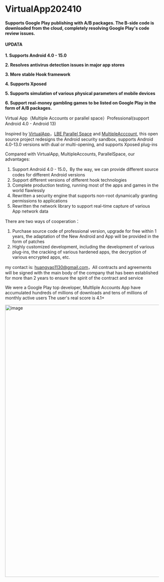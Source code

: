 # VirtualApp202410

#### Supports Google Play publishing with A/B packages. The B-side code is downloaded from the cloud, completely resolving Google Play's code review issues.

#### UPDATA
**1. Supports Android 4.0 - 15.0**

**2. Resolves antivirus detection issues in major app stores**

**3. More stable Hook framework**

**4. Supports Xposed**

**5. Supports simulation of various physical parameters of mobile devices**

**6. Support real-money gambling games to be listed on Google Play in the form of A/B packages.**


Virtual App（Multiple Accounts or parallel space）Professional(support Android 4.0 - Android 13)

Inspired by [VirtualApp](https://github.com/asLody/VirtualApp)，[LBE Parallel Space](https://play.google.com/store/apps/details?id=com.lbe.parallel.intl) and [MultipleAcccount](https://play.google.com/store/apps/details?id=com.excelliance.multiaccounts), this open source project redesigns the Android security sandbox, supports Android 4.0-13.0 versions with dual or multi-opening, and supports Xposed plug-ins

Compared with VirtualApp, MultipleAccounts, ParallelSpace, our advantages:
1. Support Android 4.0 - 15.0，By the way, we can provide different source codes for different Android versions
2. Support different versions of different hook technologies
3. Complete production testing, running most of the apps and games in the world flawlessly
4. Rewritten a security engine that supports non-root dynamically granting permissions to applications
5. Rewritten the network library to support real-time capture of various App network data

There are two ways of cooperation：
1. Purchase source code of  professional version, upgrade for free within 1 years, the adaptation of the New Android and App will be provided in the form of patches
2. Highly customized development, including the development of various plug-ins, the cracking of various hardened apps, the decryption of various encrypted apps, etc.

my contact is: huangyao1130@gmail.com，All contracts and agreements will be signed with the main body of the company that has been established for more than 2 years to ensure the spirit of the contract and service

We were a Google Play top developer, Multliple Accounts App have accumulated hundreds of millions of downloads and tens of millions of monthly active users
The user's real score is 4.1+

<img width="889" alt="image" src="https://user-images.githubusercontent.com/118658129/202895115-68fc9f0c-f7e8-427b-b276-048a11e6dcf8.png">

